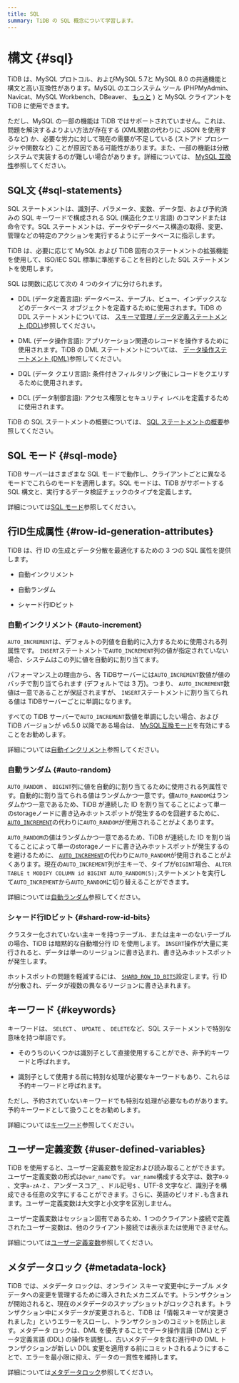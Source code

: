 ```yaml
---
title: SQL
summary: TiDB の SQL 概念について学習します。
---
```


# 構文 {#sql}

TiDB は、MySQL プロトコル、およびMySQL 5.7と MySQL 8.0 の共通機能と構文と高い互換性があります。MySQL のエコシステム ツール (PHPMyAdmin、Navicat、MySQL Workbench、DBeaver、 [もっと](https://docs.pingcap.com/tidb/v7.2/dev-guide-third-party-support#gui) ) と MySQL クライアントを TiDB に使用できます。

ただし、MySQL の一部の機能は TiDB ではサポートされていません。これは、問題を解決するよりよい方法が存在する (XML関数の代わりに JSON を使用するなど) か、必要な労力に対して現在の需要が不足している (ストアド プロシージャや関数など) ことが原因である可能性があります。また、一部の機能は分散システムで実装するのが難しい場合があります。詳細については、 [MySQL 互換性](/mysql-compatibility.md)参照してください。

## SQL文 {#sql-statements}

SQL ステートメントは、識別子、パラメータ、変数、データ型、および予約済みの SQL キーワードで構成される SQL (構造化クエリ言語) のコマンドまたは命令です。SQL ステートメントは、データやデータベース構造の取得、変更、管理などの特定のアクションを実行するようにデータベースに指示します。

TiDB は、必要に応じて MySQL および TiDB 固有のステートメントの拡張機能を使用して、ISO/IEC SQL 標準に準拠することを目的とした SQL ステートメントを使用します。

SQL は関数に応じて次の 4 つのタイプに分けられます。

-   DDL (データ定義言語): データベース、テーブル、ビュー、インデックスなどのデータベース オブジェクトを定義するために使用されます。TiDB の DDL ステートメントについては、 [スキーマ管理 / データ定義ステートメント (DDL)](/sql-statements/sql-statement-overview.md#schema-management--data-definition-statements-ddl)参照してください。

-   DML (データ操作言語): アプリケーション関連のレコードを操作するために使用されます。TiDB の DML ステートメントについては、 [データ操作ステートメント (DML)](/sql-statements/sql-statement-overview.md#data-manipulation-statements-dml)参照してください。

-   DQL (データ クエリ言語): 条件付きフィルタリング後にレコードをクエリするために使用されます。

-   DCL (データ制御言語): アクセス権限とセキュリティ レベルを定義するために使用されます。

TiDB の SQL ステートメントの概要については、 [SQL ステートメントの概要](/sql-statements/sql-statement-overview.md)参照してください。

## SQL モード {#sql-mode}

TiDB サーバーはさまざまな SQL モードで動作し、クライアントごとに異なるモードでこれらのモードを適用します。SQL モードは、TiDB がサポートする SQL 構文と、実行するデータ検証チェックのタイプを定義します。

詳細については[SQL モード](/sql-mode.md)参照してください。

## 行ID生成属性 {#row-id-generation-attributes}

TiDB は、行 ID の生成とデータ分散を最適化するための 3 つの SQL 属性を提供します。

-   自動インクリメント

-   自動ランダム

-   シャード行IDビット

### 自動インクリメント {#auto-increment}

`AUTO_INCREMENT`は、デフォルトの列値を自動的に入力するために使用される列属性です。 `INSERT`ステートメントで`AUTO_INCREMENT`列の値が指定されていない場合、システムはこの列に値を自動的に割り当てます。

パフォーマンス上の理由から、各 TiDBサーバーには`AUTO_INCREMENT`数値が値のバッチで割り当てられます (デフォルトでは 3 万)。つまり、 `AUTO_INCREMENT`数値は一意であることが保証されますが、 `INSERT`ステートメントに割り当てられる値は TiDBサーバーごとに単調になります。

すべての TiDB サーバーで`AUTO_INCREMENT`数値を単調にしたい場合、および TiDB バージョンが v6.5.0 以降である場合は、 [MySQL互換モード](/auto-increment.md#mysql-compatibility-mode)を有効にすることをお勧めします。

詳細については[自動インクリメント](/auto-increment.md)参照してください。

### 自動ランダム {#auto-random}

`AUTO_RANDOM` 、 `BIGINT`列に値を自動的に割り当てるために使用される列属性です。自動的に割り当てられる値はランダムかつ一意です。値`AUTO_RANDOM`はランダムかつ一意であるため、TiDB が連続した ID を割り当てることによって単一のstorageノードに書き込みホットスポットが発生するのを回避するために、 [`AUTO_INCREMENT`](/auto-increment.md)の代わりに`AUTO_RANDOM`が使用されることがよくあります。

`AUTO_RANDOM`の値はランダムかつ一意であるため、TiDB が連続した ID を割り当てることによって単一のstorageノードに書き込みホットスポットが発生するのを避けるために、 [`AUTO_INCREMENT`](/auto-increment.md)の代わりに`AUTO_RANDOM`が使用されることがよくあります。現在の`AUTO_INCREMENT`列が主キーで、タイプが`BIGINT`場合、 `ALTER TABLE t MODIFY COLUMN id BIGINT AUTO_RANDOM(5);`ステートメントを実行して`AUTO_INCREMENT`から`AUTO_RANDOM`に切り替えることができます。

詳細については[自動ランダム](/auto-random.md)参照してください。

### シャード行IDビット {#shard-row-id-bits}

クラスター化されていない主キーを持つテーブル、または主キーのないテーブルの場合、TiDB は暗黙的な自動増分行 ID を使用します。 `INSERT`操作が大量に実行されると、データは単一のリージョンに書き込まれ、書き込みホットスポットが発生します。

ホットスポットの問題を軽減するには、 [`SHARD_ROW_ID_BITS`](/shard-row-id-bits.md)設定します。行 ID が分散され、データが複数の異なるリージョンに書き込まれます。

## キーワード {#keywords}

キーワードは、 `SELECT` 、 `UPDATE` 、 `DELETE`など、SQL ステートメントで特別な意味を持つ単語です。

-   そのうちのいくつかは識別子として直接使用することができ、非予約キーワードと呼ばれます。

-   識別子として使用する前に特別な処理が必要なキーワードもあり、これらは予約キーワードと呼ばれます。

ただし、予約されていないキーワードでも特別な処理が必要なものがあります。予約キーワードとして扱うことをお勧めします。

詳細については[キーワード](/keywords.md)参照してください。

## ユーザー定義変数 {#user-defined-variables}

TiDB を使用すると、ユーザー定義変数を設定および読み取ることができます。ユーザー定義変数の形式は`@var_name`です。 `var_name`構成する文字は、数字`0-9` 、文字`a-zA-Z` 、アンダースコア`_` 、ドル記号`$` 、UTF-8 文字など、識別子を構成できる任意の文字にすることができます。さらに、英語のピリオド`.`も含まれます。ユーザー定義変数は大文字と小文字を区別しません。

ユーザー定義変数はセッション固有であるため、1 つのクライアント接続で定義されたユーザー変数は、他のクライアント接続では表示または使用できません。

詳細については[ユーザー定義変数](/user-defined-variables.md)参照してください。

## メタデータロック {#metadata-lock}

TiDB では、メタデータ ロックは、オンライン スキーマ変更中にテーブル メタデータへの変更を管理するために導入されたメカニズムです。トランザクションが開始されると、現在のメタデータのスナップショットがロックされます。トランザクション中にメタデータが変更されると、TiDB は「情報スキーマが変更されました」というエラーをスローし、トランザクションのコミットを防止します。メタデータ ロックは、DML を優先することでデータ操作言語 (DML) とデータ定義言語 (DDL) の操作を調整し、古いメタデータを含む進行中の DML トランザクションが新しい DDL 変更を適用する前にコミットされるようにすることで、エラーを最小限に抑え、データの一貫性を維持します。

詳細については[メタデータロック](/metadata-lock.md)参照してください。
